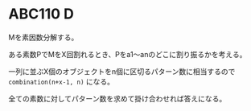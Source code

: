 # ABC110 D

Mを素因数分解する。

ある素数PでMをX回割れるとき、Pをa1〜anのどこに割り振るかを考える。

一列に並ぶX個のオブジェクトをn個に区切るパターン数に相当するので `combination(n+x-1, n)` になる。

全ての素数に対してパターン数を求めて掛け合わせれば答えになる。
